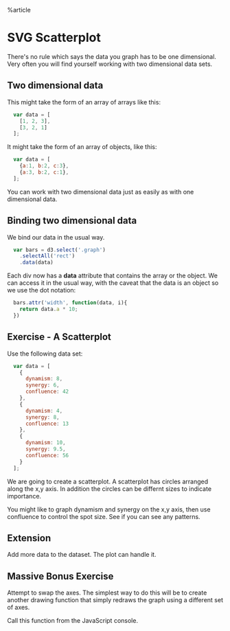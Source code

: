 %article


# SVG Scatterplot

There's no rule which says the data you graph has to be one dimensional. Very often you will find yourself working with two dimensional data sets.

## Two dimensional data

This might take the form of an array of arrays like this:

```js
  var data = [
    [1, 2, 3],
    [3, 2, 1]
  ];
```





It might take the form of an array of objects, like this:

```js
  var data = [
    {a:1, b:2, c:3},
    {a:3, b:2, c:1},
  ];
```





You can work with two dimensional data just as easily as with one dimensional data.

## Binding two dimensional data

We bind our data in the usual way.

```js
  var bars = d3.select('.graph')
    .selectAll('rect')
    .data(data)
```





Each div now has a __data__ attribute that contains the array or the object. We can access it in the usual way, with the caveat that the data is an object so we use the dot notation:

```js
  bars.attr('width', function(data, i){
    return data.a * 10;
  })
```







## Exercise - A Scatterplot

Use the following data set:

```js
  var data = [
    {
      dynamism: 8,
      synergy: 6,
      confluence: 42
    },
    {
      dynamism: 4,
      synergy: 8,
      confluence: 13
    },
    {
      dynamism: 10,
      synergy: 9.5,
      confluence: 56
    }
  ];
```





We are going to create a scatterplot. A scatterplot has circles arranged along the x,y axis. In addition the circles can be differnt sizes to indicate importance.

You might like to graph dynamism and synergy on the x,y axis, then use confluence to control the spot size. See if you can see any patterns.

## Extension

Add more data to the dataset. The plot can handle it.




## Massive Bonus Exercise

Attempt to swap the axes. The simplest way to do this will be to create another drawing function that simply redraws the graph using a different set of axes.

Call this function from the JavaScript console.
